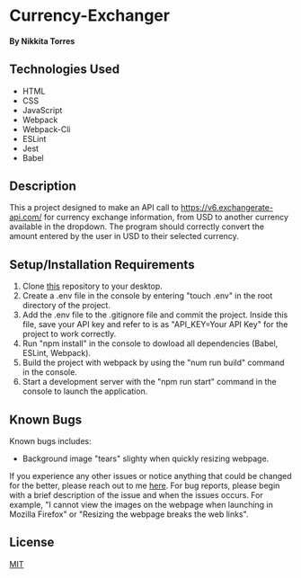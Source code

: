 # Currency-Exchanger


#### By Nikkita Torres

## Technologies Used

* HTML
* CSS
* JavaScript
* Webpack
* Webpack-Cli
* ESLint
* Jest
* Babel

## Description

This a project designed to make an API call to https://v6.exchangerate-api.com/ for currency exchange information, from USD to another currency available in the dropdown. The program should correctly convert the amount entered by the user in USD to their selected currency.

## Setup/Installation Requirements

1. Clone [this](https://github.com/NikkitaTorres/template.git) repository to your desktop.
2. Create a .env file in the console by entering "touch .env" in the root directory of the project.
3. Add the .env file to the .gitignore file and commit the project. Inside this file, save your API key and refer to is as "API_KEY=Your API Key" for the project to work correctly.
4. Run "npm install" in the console to dowload all dependencies (Babel, ESLint, Webpack).
5. Build the project with webpack by using the "num run build" command in the console.
6. Start a development server with the "npm run start" command in the console to launch the application.

## Known Bugs

Known bugs includes: 

* Background image "tears" slighty when quickly resizing webpage.

If you experience any other issues or notice anything that could be changed for the better, please reach out to me [here](nikkitatorres@yahoo.com). For bug reports, please begin with a brief description of the issue and when the issues occurs. For example, "I cannot view the images on the webpage when launching in Mozilla Firefox" or "Resizing the webpage breaks the web links".

## License

[MIT](LICENSE.txt)